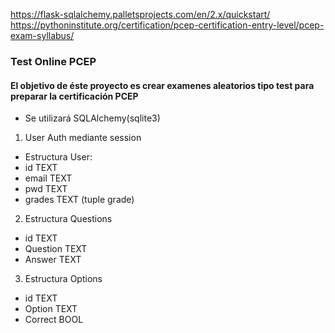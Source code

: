 https://flask-sqlalchemy.palletsprojects.com/en/2.x/quickstart/
https://pythoninstitute.org/certification/pcep-certification-entry-level/pcep-exam-syllabus/

### Test Online PCEP

#### El objetivo de éste proyecto es crear examenes aleatorios tipo test para preparar la certificación PCEP
* Se utilizará SQLAlchemy(sqlite3)

1. User Auth mediante session
* Estructura User:
* id TEXT
* email TEXT
* pwd TEXT
* grades TEXT (tuple grade)
2. Estructura Questions
* id TEXT
* Question TEXT
* Answer TEXT
3. Estructura Options
* id TEXT
* Option TEXT
* Correct BOOL